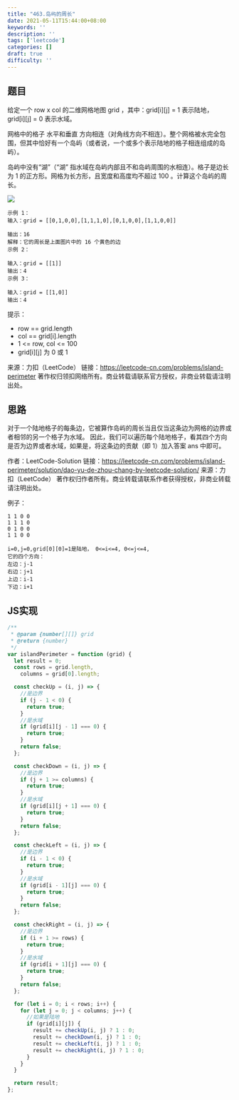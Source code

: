 ```yaml
---
title: "463.岛屿的周长"
date: 2021-05-11T15:44:00+08:00
keywords: ''
description: ''
tags: ['leetcode']
categories: []
draft: true
difficulty: ''
---
```


## 题目

给定一个 row x col 的二维网格地图 grid ，其中：grid[i][j] = 1 表示陆地， grid[i][j] = 0 表示水域。

网格中的格子 水平和垂直 方向相连（对角线方向不相连）。整个网格被水完全包围，但其中恰好有一个岛屿（或者说，一个或多个表示陆地的格子相连组成的岛屿）。

岛屿中没有“湖”（“湖” 指水域在岛屿内部且不和岛屿周围的水相连）。格子是边长为 1 的正方形。网格为长方形，且宽度和高度均不超过 100 。计算这个岛屿的周长。

![](https://assets.leetcode-cn.com/aliyun-lc-upload/uploads/2018/10/12/island.png)

```
示例 1：
输入：grid = [[0,1,0,0],[1,1,1,0],[0,1,0,0],[1,1,0,0]]

输出：16
解释：它的周长是上面图片中的 16 个黄色的边
示例 2：

输入：grid = [[1]]
输出：4
示例 3：

输入：grid = [[1,0]]
输出：4
```

提示：

- row == grid.length
- col == grid[i].length
- 1 <= row, col <= 100
- grid[i][j] 为 0 或 1

来源：力扣（LeetCode）
链接：https://leetcode-cn.com/problems/island-perimeter
著作权归领扣网络所有。商业转载请联系官方授权，非商业转载请注明出处。


## 思路 

对于一个陆地格子的每条边，它被算作岛屿的周长当且仅当这条边为网格的边界或者相邻的另一个格子为水域。 因此，我们可以遍历每个陆地格子，看其四个方向是否为边界或者水域，如果是，将这条边的贡献（即 1）加入答案 ans 中即可。

作者：LeetCode-Solution
链接：https://leetcode-cn.com/problems/island-perimeter/solution/dao-yu-de-zhou-chang-by-leetcode-solution/
来源：力扣（LeetCode）
著作权归作者所有。商业转载请联系作者获得授权，非商业转载请注明出处。

例子：
```
1 1 0 0 
1 1 1 0
0 1 0 0
1 1 0 0

i=0,j=0,grid[0][0]=1是陆地， 0<=i<=4, 0<=j<=4, 
它的四个方向： 
左边：j-1
右边：j+1
上边：i-1
下边：i+1
```

## JS实现

```javascript
/**
 * @param {number[][]} grid
 * @return {number}
 */
var islandPerimeter = function (grid) {
  let result = 0;
  const rows = grid.length,
    columns = grid[0].length;

  const checkUp = (i, j) => {
    //是边界
    if (j - 1 < 0) {
      return true;
    }
    //是水域
    if (grid[i][j - 1] === 0) {
      return true;
    }
    return false;
  };

  const checkDown = (i, j) => {
    //是边界
    if (j + 1 >= columns) {
      return true;
    }
    //是水域
    if (grid[i][j + 1] === 0) {
      return true;
    }
    return false;
  };

  const checkLeft = (i, j) => {
    //是边界
    if (i - 1 < 0) {
      return true;
    }
    //是水域
    if (grid[i - 1][j] === 0) {
      return true;
    }
    return false;
  };

  const checkRight = (i, j) => {
    //是边界
    if (i + 1 >= rows) {
      return true;
    }
    //是水域
    if (grid[i + 1][j] === 0) {
      return true;
    }
    return false;
  };

  for (let i = 0; i < rows; i++) {
    for (let j = 0; j < columns; j++) {
      //如果是陆地
      if (grid[i][j]) {
        result += checkUp(i, j) ? 1 : 0;
        result += checkDown(i, j) ? 1 : 0;
        result += checkLeft(i, j) ? 1 : 0;
        result += checkRight(i, j) ? 1 : 0;
      }
    }
  }

  return result;
};
```
